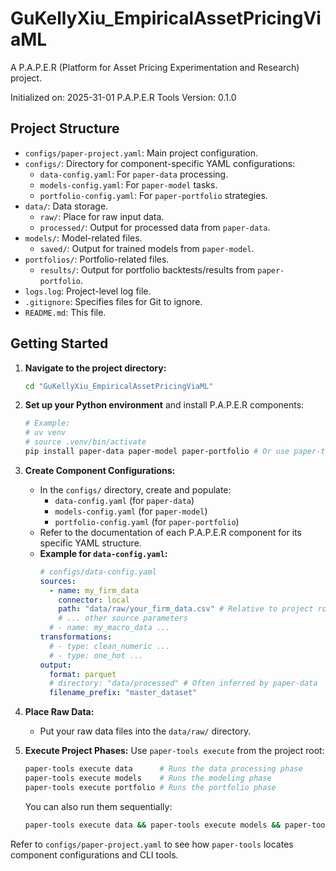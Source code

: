 # GuKellyXiu_EmpiricalAssetPricingViaML

A P.A.P.E.R (Platform for Asset Pricing Experimentation and Research) project.

Initialized on: 2025-31-01
P.A.P.E.R Tools Version: 0.1.0

## Project Structure

- `configs/paper-project.yaml`: Main project configuration.
- `configs/`: Directory for component-specific YAML configurations:
    - `data-config.yaml`: For `paper-data` processing.
    - `models-config.yaml`: For `paper-model` tasks.
    - `portfolio-config.yaml`: For `paper-portfolio` strategies.
- `data/`: Data storage.
    - `raw/`: Place for raw input data.
    - `processed/`: Output for processed data from `paper-data`.
- `models/`: Model-related files.
    - `saved/`: Output for trained models from `paper-model`.
- `portfolios/`: Portfolio-related files.
    - `results/`: Output for portfolio backtests/results from `paper-portfolio`.
- `logs.log`: Project-level log file.
- `.gitignore`: Specifies files for Git to ignore.
- `README.md`: This file.

## Getting Started

1.  **Navigate to the project directory:**
    ```bash
    cd "GuKellyXiu_EmpiricalAssetPricingViaML"
    ```

2.  **Set up your Python environment** and install P.A.P.E.R components:
    ```bash
    # Example:
    # uv venv
    # source .venv/bin/activate
    pip install paper-data paper-model paper-portfolio # Or use paper-tools[all]
    ```

3.  **Create Component Configurations:**
    - In the `configs/` directory, create and populate:
        - `data-config.yaml` (for `paper-data`)
        - `models-config.yaml` (for `paper-model`)
        - `portfolio-config.yaml` (for `paper-portfolio`)
    - Refer to the documentation of each P.A.P.E.R component for its specific YAML structure.
    - **Example for `data-config.yaml`:**
      ```yaml
      # configs/data-config.yaml
      sources:
        - name: my_firm_data
          connector: local
          path: "data/raw/your_firm_data.csv" # Relative to project root
          # ... other source parameters
        # - name: my_macro_data ...
      transformations:
        # - type: clean_numeric ...
        # - type: one_hot ...
      output:
        format: parquet
        # directory: "data/processed" # Often inferred by paper-data
        filename_prefix: "master_dataset"
      ```


4.  **Place Raw Data:**
    - Put your raw data files into the `data/raw/` directory.

5.  **Execute Project Phases:**
    Use `paper-tools execute` from the project root:
    ```bash
    paper-tools execute data      # Runs the data processing phase
    paper-tools execute models    # Runs the modeling phase
    paper-tools execute portfolio # Runs the portfolio phase
    ```
    You can also run them sequentially:
    ```bash
    paper-tools execute data && paper-tools execute models && paper-tools execute portfolio
    ```

Refer to `configs/paper-project.yaml` to see how `paper-tools` locates component configurations and CLI tools.